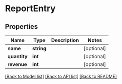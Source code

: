 # ReportEntry

## Properties
Name | Type | Description | Notes
------------ | ------------- | ------------- | -------------
**name** | **string** |  | [optional] 
**quantity** | **int** |  | [optional] 
**revenue** | **int** |  | [optional] 

[[Back to Model list]](../README.md#documentation-for-models) [[Back to API list]](../README.md#documentation-for-api-endpoints) [[Back to README]](../README.md)


